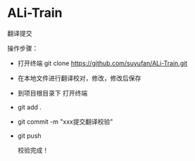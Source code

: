 # ALi-Train
翻译提交

操作步骤：

- 打开终端
  git clone https://github.com/suyufan/ALi-Train.git

- 在本地文件进行翻译校对，修改，修改后保存

- 到项目根目录下 打开终端

- git add . 

- git commit -m "xxx提交翻译校验"

- git push

  校验完成！